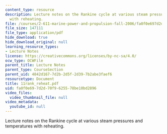 ```yaml
---
content_type: resource
description: Lecture notes on the Rankine cycle at various steam pressures and temperatures
  with reheating.
file: /courses/2-611-marine-power-and-propulsion-fall-2006/fa0f0e697d2d70f9625578be10bd2896_11rank_reheat.pdf
file_size: 147111
file_type: application/pdf
hide_download: true
hide_download_original: null
learning_resource_types:
- Lecture Notes
license: https://creativecommons.org/licenses/by-nc-sa/4.0/
ocw_type: OCWFile
parent_title: Lecture Notes
parent_type: CourseSection
parent_uid: 4842d167-7d2b-2d5f-2d39-7b2abe3faef6
resourcetype: Document
title: 11rank_reheat.pdf
uid: fa0f0e69-7d2d-70f9-6255-78be10bd2896
video_files:
  video_thumbnail_file: null
video_metadata:
  youtube_id: null
---
```

Lecture notes on the Rankine cycle at various steam pressures and temperatures with reheating.